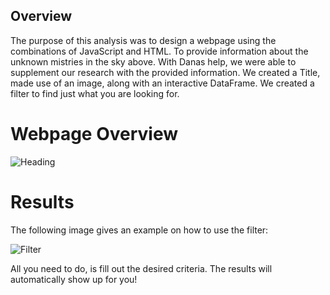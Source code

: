 ## Overview 
The purpose of this analysis was to design a webpage using the combinations of JavaScript and HTML. To provide information about the unknown mistries in the sky above. With Danas help, we were able to supplement our research with the provided information. We created a Title, made use of an image, along with an interactive DataFrame. We created a filter to find just what you are looking for.

# Webpage Overview
![Heading](https://user-images.githubusercontent.com/46943357/201147702-a283981e-6da4-4e8f-9980-823d703f634e.PNG)


# Results
The following image gives an example on how to use the filter:



![Filter](https://user-images.githubusercontent.com/46943357/201149686-29eaa485-8e36-4fcc-9c33-6db400571420.PNG)

All you need to do, is fill out the desired criteria. The results will automatically show up for you! 
